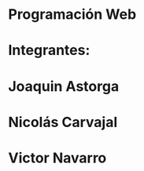# Programación Web 
# Integrantes:
#               Joaquin Astorga
#               Nicolás Carvajal
#               Victor Navarro
